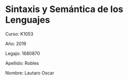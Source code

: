 # Sintaxis y Semántica de los Lenguajes
Curso: K1053

Año: 2019

Legajo: 1680870

Apellido: Robles

Nombre: Lautaro Oscar
